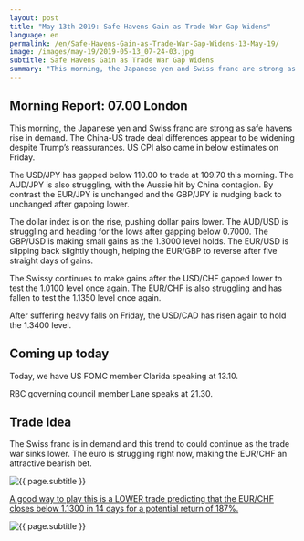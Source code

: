 ```yaml
---
layout: post
title: "May 13th 2019: Safe Havens Gain as Trade War Gap Widens"
language: en
permalink: /en/Safe-Havens-Gain-as-Trade-War-Gap-Widens-13-May-19/
image: /images/may-19/2019-05-13_07-24-03.jpg
subtitle: Safe Havens Gain as Trade War Gap Widens
summary: "This morning, the Japanese yen and Swiss franc are strong as safe havens rise in demand. The China-US trade deal differences appear to be widening despite Trump’s reassurances. US CPI also came in below estimates on Friday. The USD/JPY has gapped below 110.00 to trade at 109.70 this morning"
---
```

## Morning Report: 07.00 London

This morning, the Japanese yen and Swiss franc are strong as safe havens rise in demand. The China-US trade deal differences appear to be widening despite Trump’s reassurances. US CPI also came in below estimates on Friday. 

The USD/JPY has gapped below 110.00 to trade at 109.70 this morning. The AUD/JPY is also struggling, with the Aussie hit by China contagion. By contrast the EUR/JPY is unchanged and the GBP/JPY is nudging back to unchanged after gapping lower. 

The dollar index is on the rise, pushing dollar pairs lower. The AUD/USD is struggling and heading for the lows after gapping below 0.7000. The GBP/USD is making small gains as the 1.3000 level holds. The EUR/USD is slipping back slightly though, helping the EUR/GBP to reverse after five straight days of gains. 

The Swissy continues to make gains after the USD/CHF gapped lower to test the 1.0100 level once again. The EUR/CHF is also struggling and has fallen to test the 1.1350 level once again. 

After suffering heavy falls on Friday, the USD/CAD has risen again to hold the 1.3400 level. 

## Coming up today	

Today, we have US FOMC member Clarida speaking at 13.10. 

RBC governing council member Lane speaks at 21.30. 

## Trade Idea

The Swiss franc is in demand and this trend to could continue as the trade war sinks lower. The euro is struggling right now, making the EUR/CHF an attractive bearish bet.

<img class="post-image" src="{{ site.url }}/images/may-19/2019-05-13_07-24-03.jpg" alt="{{ page.subtitle }}" title="{{ page.subtitle }}">

<a href="%LINK%%?currency=GBP&market=forex&underlying=frxEURCHF&formname=higherlower&duration_amount=14&duration_units=d&amount=10&amount_type=stake&expiry_type=duration&barrier=1.1300" target="_blank" rel="noopener noreferrer nofollow">A good way to play this is a LOWER trade predicting that the EUR/CHF closes below 1.1300 in 14 days for a potential return of 187%.</a>

<img class="post-image" src="{{ site.url }}/images/may-19/2019-05-13_07-27-25.jpg" alt="{{ page.subtitle }}" title="{{ page.subtitle }}">